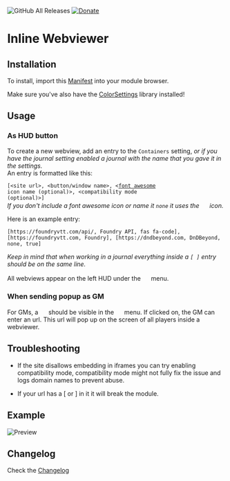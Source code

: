 ![GitHub All Releases](https://img.shields.io/github/downloads/ardittristan/VTTInlineWebviewer/total)
[![Donate](https://img.shields.io/badge/Donate-PayPal-Green.svg)](https://www.paypal.com/cgi-bin/webscr?cmd=_s-xclick&hosted_button_id=TF3LJHWV9U7HN)

# Inline Webviewer

## Installation

To install, import this [Manifest](https://raw.githubusercontent.com/ardittristan/VTTInlineWebviewer/master/module.json) into your module browser.

Make sure you've also have the [ColorSettings](https://raw.githubusercontent.com/ardittristan/VTTColorSettings/master/module.json) library installed!

## Usage

### As HUD button

To create a new webview, add an entry to the `Containers` setting, _or if you have the journal setting enabled a journal with the name that you gave it in the settings._  
An entry is formatted like this:

<code>[\<site url\>, \<button\/window name\>, \<[font awesome](https://fontawesome.com/icons/code?style=solid) icon name \(optional\)\>, \<compatibility mode \(optional\)\>\]</code>  
_If you don't include a font awesome icon or name it `none` it uses the <a href=""><img src="https://raw.githubusercontent.com/FortAwesome/Font-Awesome/master/svgs/solid/external-link-alt.svg" alt="" height="16" /></a> icon._

Here is an example entry:  

```plaintext
[https://foundryvtt.com/api/, Foundry API, fas fa-code], [https://foundryvtt.com, Foundry], [https://dndbeyond.com, DnDBeyond, none, true]
```

_Keep in mind that when working in a journal everything inside a `[ ]` entry should be on the same line._

All webviews appear on the left HUD under the <a href=""><img src="https://raw.githubusercontent.com/FortAwesome/Font-Awesome/master/svgs/regular/window-maximize.svg" alt="" height="16" /></a> menu.

### When sending popup as GM

For GMs, a <a href=""><img src="https://raw.githubusercontent.com/FortAwesome/Font-Awesome/master/svgs/solid/upload.svg" alt="" height="16" /></a> should be visible in the <a href=""><img src="https://raw.githubusercontent.com/FortAwesome/Font-Awesome/master/svgs/regular/window-maximize.svg" alt="" height="16" /></a> menu. If clicked on, the GM can enter an url. This url will pop up on the screen of all players inside a webviewer.

## Troubleshooting

* If the site disallows embedding in iframes you can try enabling compatibility mode, compatibility mode might not fully fix the issue and logs domain names to prevent abuse.

* If your url has a \[ or \] in it it will break the module.

## Example

![Preview](https://i.imgur.com/5E36O9u.gif)

## Changelog

Check the [Changelog](https://github.com/ardittristan/VTTInlineWebviewer/blob/master/CHANGELOG.md)
